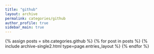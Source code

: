 ```yaml
---
title: "github"
layout: archive
permalink: categories/github
author_profile: true
sidebar_main: true
---
```



{% assign posts = site.categories.github %}
{% for post in posts %} {% include archive-single2.html type=page.entries_layout %} {% endfor %}